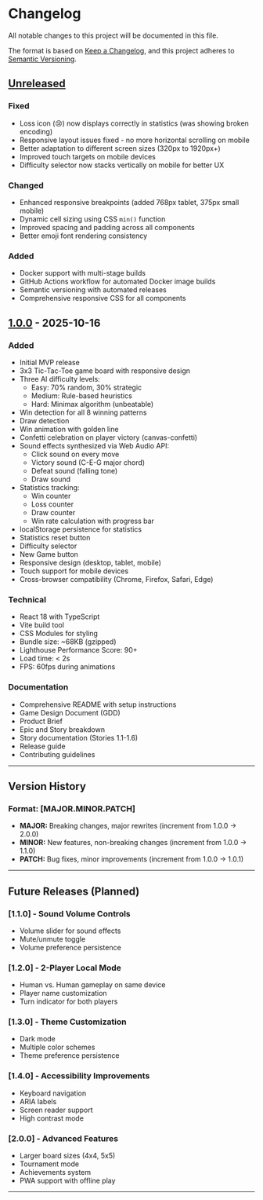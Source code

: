 # Changelog

All notable changes to this project will be documented in this file.

The format is based on [Keep a Changelog](https://keepachangelog.com/en/1.0.0/),
and this project adheres to [Semantic Versioning](https://semver.org/spec/v2.0.0.html).

## [Unreleased]

### Fixed
- Loss icon (😢) now displays correctly in statistics (was showing broken encoding)
- Responsive layout issues fixed - no more horizontal scrolling on mobile
- Better adaptation to different screen sizes (320px to 1920px+)
- Improved touch targets on mobile devices
- Difficulty selector now stacks vertically on mobile for better UX

### Changed
- Enhanced responsive breakpoints (added 768px tablet, 375px small mobile)
- Dynamic cell sizing using CSS `min()` function
- Improved spacing and padding across all components
- Better emoji font rendering consistency

### Added
- Docker support with multi-stage builds
- GitHub Actions workflow for automated Docker image builds
- Semantic versioning with automated releases
- Comprehensive responsive CSS for all components

## [1.0.0] - 2025-10-16

### Added
- Initial MVP release
- 3x3 Tic-Tac-Toe game board with responsive design
- Three AI difficulty levels:
  - Easy: 70% random, 30% strategic
  - Medium: Rule-based heuristics
  - Hard: Minimax algorithm (unbeatable)
- Win detection for all 8 winning patterns
- Draw detection
- Win animation with golden line
- Confetti celebration on player victory (canvas-confetti)
- Sound effects synthesized via Web Audio API:
  - Click sound on every move
  - Victory sound (C-E-G major chord)
  - Defeat sound (falling tone)
  - Draw sound
- Statistics tracking:
  - Win counter
  - Loss counter
  - Draw counter
  - Win rate calculation with progress bar
- localStorage persistence for statistics
- Statistics reset button
- Difficulty selector
- New Game button
- Responsive design (desktop, tablet, mobile)
- Touch support for mobile devices
- Cross-browser compatibility (Chrome, Firefox, Safari, Edge)

### Technical
- React 18 with TypeScript
- Vite build tool
- CSS Modules for styling
- Bundle size: ~68KB (gzipped)
- Lighthouse Performance Score: 90+
- Load time: < 2s
- FPS: 60fps during animations

### Documentation
- Comprehensive README with setup instructions
- Game Design Document (GDD)
- Product Brief
- Epic and Story breakdown
- Story documentation (Stories 1.1-1.6)
- Release guide
- Contributing guidelines

---

## Version History

### Format: [MAJOR.MINOR.PATCH]

- **MAJOR:** Breaking changes, major rewrites (increment from 1.0.0 → 2.0.0)
- **MINOR:** New features, non-breaking changes (increment from 1.0.0 → 1.1.0)
- **PATCH:** Bug fixes, minor improvements (increment from 1.0.0 → 1.0.1)

---

## Future Releases (Planned)

### [1.1.0] - Sound Volume Controls
- Volume slider for sound effects
- Mute/unmute toggle
- Volume preference persistence

### [1.2.0] - 2-Player Local Mode
- Human vs. Human gameplay on same device
- Player name customization
- Turn indicator for both players

### [1.3.0] - Theme Customization
- Dark mode
- Multiple color schemes
- Theme preference persistence

### [1.4.0] - Accessibility Improvements
- Keyboard navigation
- ARIA labels
- Screen reader support
- High contrast mode

### [2.0.0] - Advanced Features
- Larger board sizes (4x4, 5x5)
- Tournament mode
- Achievements system
- PWA support with offline play

---

[Unreleased]: https://github.com/YOUR_USERNAME/testme/compare/v1.0.0...HEAD
[1.0.0]: https://github.com/YOUR_USERNAME/testme/releases/tag/v1.0.0
